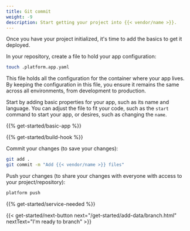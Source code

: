 ```yaml
---
title: Git commit
weight: -9
description: Start getting your project into {{< vendor/name >}}.
---
```


Once you have your project initialized, it's time to add the basics to get it deployed.

In your repository, create a file to hold your app configuration:

```bash
touch .platform.app.yaml
```

This file holds all the configuration for the container where your app lives.
By keeping the configuration in this file,
you ensure it remains the same across all environments, from development to production.

Start by adding basic properties for your app, such as its name and language.
You can adjust the file to fit your code, such as the `start` command to start your app, or desires, such as changing the `name`.

{{% get-started/basic-app %}}

{{% get-started/build-hook %}}

Commit your changes (to save your changes):

```bash
git add .
git commit -m "Add {{< vendor/name >}} files"
```

Push your changes (to share your changes with everyone with access to your project/repository):

```bash
platform push
```

{{% get-started/service-needed %}}

{{< get-started/next-button next="/get-started/add-data/branch.html" nextText="I'm ready to branch" >}}

